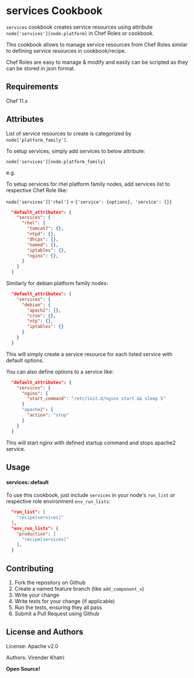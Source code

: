 services Cookbook
=================

`services` cookbook creates service resources using attribute `node['services'][node.platform]` in Chef Roles or cookbook.

This cookbook allows to manage service resources from Chef Roles similar to defining service resources in cookbook/recipe.

Chef Roles are easy to manage & modify and easily can be scripted as they can be stored in json format.

Requirements
------------
Chef 11.x

Attributes
----------
List of service resources to create is categorized by `node['platform_family']`.

To setup services, simply add services to below attribute:

`node['services'][node.platform_family]`

e.g.

To setup services for rhel platform family nodes, add services list to respective Chef Role like:

`node['services']['rhel']` = `{'service': {options}, 'service': {}}`


```json
  "default_attributes": {
    "services": {
      "rhel": {
        "tomcat7": {},
        "ntpd": {},
        "dhcps": {},
        "named": {},
        "iptables": {},
        "nginx": {},
      }
    }
  }
```

Similarly for debian platform family nodes:

```json
  "default_attributes": {
    "services": {
      "debian": {
        "apach2": {},
        "cron": {},
        "ntp": {},
        "iptables": {}
      }
    }
  }
```


This will simply create a service resource for each listed service with default options.

You can also define options to a service like:

```json
  "default_attributes": {
    "services": {
      "nginx": {
        "start_command": "/etc/init.d/nginx start && sleep 5"
      }
      "apache2": {
        "action": "stop"
      }
    }
  }
```

This will start nginx with defined startup command and stops apache2 service.

Usage
-----

#### services::default

To use this cookbook, just include `services` in your node's `run_list` or respective role environment `env_run_lists`:

```json
  "run_list": [
    "recipe[services]"
  ],
  "env_run_lists": {
    "production": [
      "recipe[services]"
    ],
  }
```

Contributing
------------

1. Fork the repository on Github
2. Create a named feature branch (like `add_component_x`)
3. Write your change
4. Write tests for your change (if applicable)
5. Run the tests, ensuring they all pass
6. Submit a Pull Request using Github

License and Authors
-------------------
License: Apache v2.0

Authors: Virender Khatri

**Open Source!**

